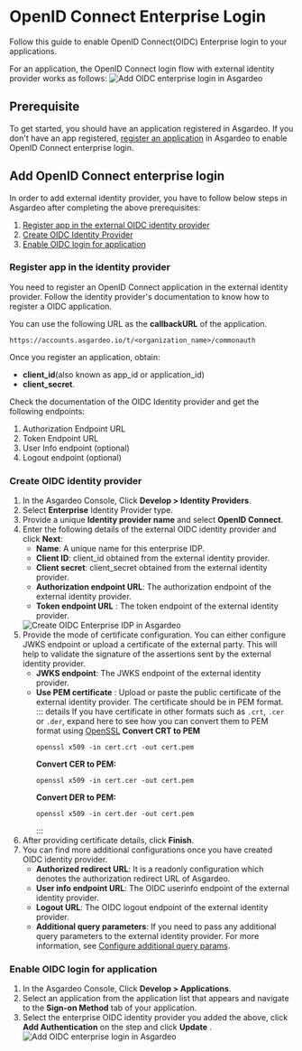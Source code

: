 # OpenID Connect Enterprise Login

Follow this guide to enable OpenID Connect(OIDC) Enterprise login to your applications. 

For an application, the OpenID Connect login flow with external identity provider works as follows:
 <img :src="$withBase('/assets/img/guides/idp/oidc-enterprise-idp/oidc-enterprise-login-flow.png')" alt="Add OIDC enterprise login in Asgardeo">

## Prerequisite
To get started, you should have an application registered in Asgardeo. If you don't have an app registered, [register an application](../../applications/) in Asgardeo to enable OpenID Connect enterprise login.

## Add OpenID Connect enterprise login
In order to add external identity provider, you have to follow below steps in Asgardeo after completing the above prerequisites:
 1. [Register app in the external OIDC identity provider](#register-app-in-the-identity-provider)
 2. [Create OIDC Identity Provider](#create-oidc-identity-provider)
 3. [Enable OIDC login for application](#enable-oidc-login-for-application)

### Register app in the identity provider
You need to register an OpenID Connect application in the external identity provider. Follow the identity provider's documentation to know how to register a OIDC application.

You can use the following URL as the **callbackURL** of the application. 
```
https://accounts.asgardeo.io/t/<organization_name>/commonauth
```
Once you register an application, obtain:
- **client_id**(also known as app_id or  application_id)
- **client_secret**.    

Check the documentation of the OIDC Identity provider and get the following endpoints:
1. Authorization Endpoint URL
2. Token Endpoint URL
3. User Info endpoint (optional)
4. Logout endpoint (optional)

### Create OIDC identity provider
1. In the Asgardeo Console, Click **Develop > Identity Providers**.
2. Select **Enterprise**  Identity Provider type.
3. Provide a unique **Identity provider name** and select **OpenID Connect**.
4. Enter the following details of the external OIDC identity provider and click **Next**:
     - **Name**: A unique name for this enterprise IDP.
     - **Client ID**: client_id obtained from the external identity provider. 
     - **Client secret**: client_secret obtained from the external identity provider. 
     - **Authorization endpoint URL**: The authorization endpoint of the external identity provider.
     - **Token endpoint URL** : The token endpoint of the external identity provider.
     <img :src="$withBase('/assets/img/guides/idp/oidc-enterprise-idp/create-oidc-enterprise-idp-wizard.png')" alt="Create OIDC Enterprise IDP in Asgardeo">     
5. Provide the mode of certificate configuration.
    You can either configure JWKS endpoint or upload a certificate of the external party. This will help to validate the signature of the assertions sent by the external identity provider.
    -  **JWKS endpoint**: The JWKS endpoint of the external identity provider.
    -  **Use PEM certificate** : Upload or paste the public certificate of the external identity provider. The certificate should be in PEM format.  
        ::: details If you have certificate in other formats such as `.crt`, `.cer` or `.der`, expand here to see how you can convert them to PEM format using <a href ="https://www.openssl.org/" target="_blank">OpenSSL</a>
         **Convert CRT to PEM**
         ```
         openssl x509 -in cert.crt -out cert.pem
         ``` 
        **Convert CER to PEM:**
         ```
         openssl x509 -in cert.cer -out cert.pem
         ```  
        **Convert DER to PEM:**
          ```
          openssl x509 -in cert.der -out cert.pem
         ```
        :::     
6. After providing certificate details, click **Finish**.
7. You can find more additional configurations once you have created OIDC identity provider.
    - **Authorized redirect URL**: It is a readonly configuration which  denotes the authorization redirect URL of Asgardeo.
    - **User info endpoint URL**: The OIDC userinfo endpoint of the external identity provider. 
    - **Logout URL**: The OIDC logout endpoint of the external identity provider.
    - **Additional query parameters**: If you need to pass any additional query parameters to the external identity provider. For more information, see <a href="../configure-additional-query-params">Configure additional query params</a>.
  
### Enable OIDC login for application
1. In the Asgardeo Console, Click **Develop > Applications**.
2. Select an application from the application list that appears and navigate to the **Sign-on Method** tab of your application.
3. Select the enterprise OIDC identity provider you added the above, click **Add Authentication** on the step and click **Update** .
    <img :src="$withBase('/assets/img/guides/idp/oidc-enterprise-idp/enable-oidc-enterprise-login.png')" alt="Add OIDC enterprise login in Asgardeo">
